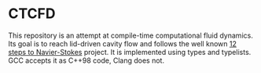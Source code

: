 # CTCFD
This repository is an attempt at compile-time computational fluid dynamics. Its goal is to reach lid-driven cavity flow and follows the well known [12 steps to Navier-Stokes](https://github.com/barbagroup/CFDPython) project. It is implemented using types and typelists. GCC accepts it as C++98 code, Clang does not.
